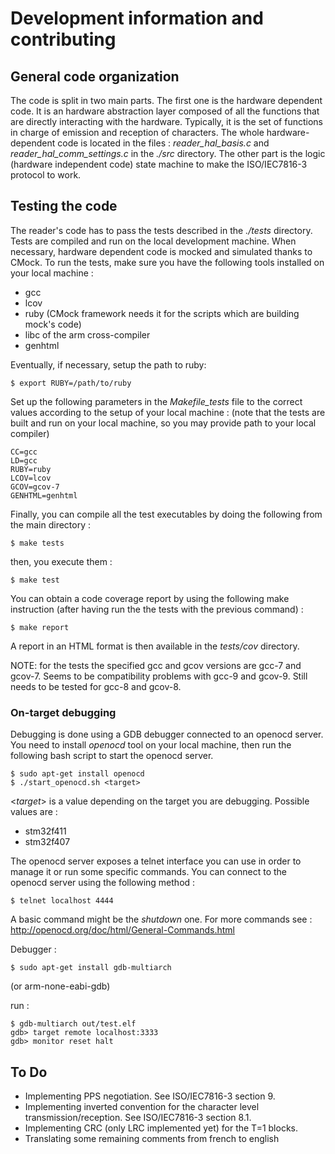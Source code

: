 # Development information and contributing


## General code organization

The code is split in two main parts. The first one is the hardware dependent
code. It is an hardware abstraction layer composed of all the functions that are
directly interacting with the hardware. Typically, it is the set of functions
in charge of emission and reception of characters. The whole hardware-dependent 
code is located in the files : *reader_hal_basis.c* and
*reader_hal_comm_settings.c* in the *./src* directory. The other part is the
logic (hardware independent code) state machine to make the ISO/IEC7816-3 protocol to work.


## Testing the code

The reader's code has to pass the tests described in the *./tests* directory.
Tests are compiled and run on the local development machine.
When necessary, hardware dependent code is mocked and simulated thanks to CMock.
To run the tests, make sure you have the following tools installed on your local machine :
* gcc
* lcov
* ruby (CMock framework needs it for the scripts which are building mock's code)
* libc of the arm cross-compiler
* genhtml

Eventually, if necessary, setup the path to ruby:
``` shell
$ export RUBY=/path/to/ruby
```

Set up the following parameters in the *Makefile_tests* file to the correct values according to the setup of your local machine :
(note that the tests are built and run on your local machine, so you may provide path to your local compiler)

``` shell
CC=gcc
LD=gcc
RUBY=ruby
LCOV=lcov
GCOV=gcov-7
GENHTML=genhtml
```


Finally, you can compile all the test executables by doing the following from the main directory :
``` shell
$ make tests
```
then, you execute them :
``` shell
$ make test
```

You can obtain a code coverage report by using the following make instruction (after having run the the tests with the previous command) :
``` shell
$ make report
```
A report in an HTML format is then available in the *tests/cov* directory.


NOTE: for the tests the specified gcc and gcov versions are gcc-7 and gcov-7. Seems to be compatibility problems with gcc-9 and gcov-9. Still needs to be tested for gcc-8 and gcov-8.


### On-target debugging

Debugging is done using a GDB debugger connected to an openocd server.
You need to install *openocd* tool on your local machine, then run the following bash script to start the openocd server.

``` shell
$ sudo apt-get install openocd
$ ./start_openocd.sh <target>
```

<*target*> is a value depending on the target you are debugging.
Possible values are :
 * stm32f411
 * stm32f407


The openocd server exposes a telnet interface you can use in order to manage it or run some specific commands.
You can connect to the openocd server using the following method :
``` shell
$ telnet localhost 4444
```

A basic command might be the *shutdown* one.
For more commands see : http://openocd.org/doc/html/General-Commands.html


Debugger :

``` shell
$ sudo apt-get install gdb-multiarch
```
(or arm-none-eabi-gdb)


run :
``` shell
$ gdb-multiarch out/test.elf
gdb> target remote localhost:3333
gdb> monitor reset halt
```


	
## To Do

* Implementing PPS negotiation. See ISO/IEC7816-3 section 9.
* Implementing inverted convention for the character level transmission/reception. See ISO/IEC7816-3 section 8.1.
* Implementing CRC (only LRC implemented yet) for the T=1 blocks.
* Translating some remaining comments from french to english
